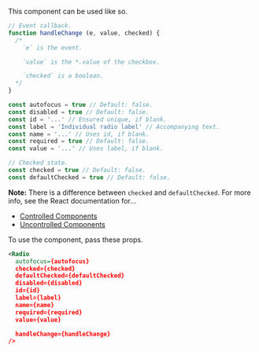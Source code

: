 This component can be used like so.

```js
// Event callback.
function handleChange (e, value, checked) {
  /*
    `e` is the event.

    `value` is the *.value of the checkbox.

    `checked` is a boolean.
  */
}

const autofocus = true // Default: false.
const disabled = true // Default: false.
const id = '...' // Ensured unique, if blank.
const label = 'Individual radio label' // Accompanying text.
const name = '...' // Uses id, if blank.
const required = true // Default: false.
const value = '...' // Uses label, if blank.

// Checked state.
const checked = true // Default: false.
const defaultChecked = true // Default: false.
```

**Note:** There is a difference between `checked` and `defaultChecked`. For more info, see the React documentation for…

* [Controlled Components](https://facebook.github.io/react/docs/forms.html#controlled-components)
* [Uncontrolled Components](https://facebook.github.io/react/docs/forms.html#uncontrolled-components)

To use the component, pass these props.

```xml
<Radio
  autofocus={autofocus}
  checked={checked}
  defaultChecked={defaultChecked}
  disabled={disabled}
  id={id}
  label={label}
  name={name}
  required={required}
  value={value}

  handleChange={handleChange}
/>
```